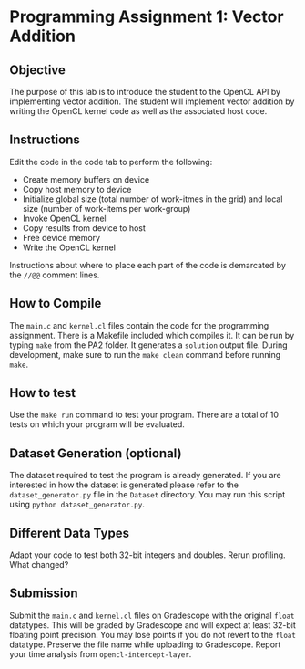 # Programming Assignment 1: Vector Addition

## Objective

The purpose of this lab is to introduce the student to the OpenCL API by implementing vector addition. The student will implement vector addition by writing the OpenCL kernel code as well as the associated host code.

## Instructions

Edit the code in the code tab to perform the following:

- Create memory buffers on device
- Copy host memory to device
- Initialize global size (total number of work-itmes in the grid) and local size (number of work-items per work-group)
- Invoke OpenCL kernel
- Copy results from device to host
- Free device memory
- Write the OpenCL kernel

Instructions about where to place each part of the code is demarcated by the `//@@` comment lines.

## How to Compile

The `main.c` and `kernel.cl` files contain the code for the programming assignment. There is a Makefile included which compiles it. It can be run by typing `make` from the PA2 folder. It generates a `solution` output file. During development, make sure to run the `make clean` command before running `make`. 

## How to test

Use the `make run` command to test your program. There are a total of 10 tests on which your program will be evaluated.

## Dataset Generation (optional)

The dataset required to test the program is already generated. If you are interested in how the dataset is generated please refer to the `dataset_generator.py` file in the `Dataset` directory. You may run this script using `python dataset_generator.py`.

## Different Data Types
Adapt your code to test both 32-bit integers and doubles.  Rerun profiling.  What changed?

## Submission

Submit the `main.c` and `kernel.cl` files on Gradescope with the original `float` datatypes.  This will be graded by Gradescope and will expect at least 32-bit floating point precision.  You may lose points if you do not revert to the `float` datatype. Preserve the file name while uploading to Gradescope.  Report your time analysis from `opencl-intercept-layer`.
